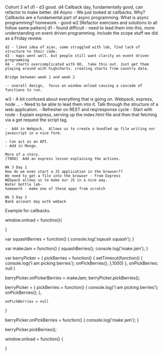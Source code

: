 Cohort 3
  w1
    d1 - d3 good.
    d4 Callback day, fundamentally good, can refactor to make better.
    d4 Async - We just looked at callbacks. Why? Callbacks are a fundamental part of async programming. What is async programming?
    homework - good
  w2
    [Refactor exercises and solutions to all follow same pattern]
    d1 - found difficult - need to lead them into this,  more understanding on event driven programming. Include the scope stuff we did as a Friday review.

    d2 - liked idea of ajax, some struggled with lab, find lack of structure to their code.
    d3 - maps went well. but people still want clarity on event driven programming
    d4 - charts overcomplicated with OO,  take this out. Just get them playing around with highcharts. creating charts from country data.

    Bridge between week 1 and week 2

    -- overall design,  focus on window onload causing a cascade of functions to run.

  w3
    -  A bit confused about everything that is going on.  Webpack, express, node ...
    -  Need to be able to lead them into it.  Talk through the structure of a web application.
    -  Refresher on REST and req/response cycle
    -  Start with node
    -  Explain express,  serving up the index.html file and then that fetching via a get request the script tag.

    -  Add in Webpack.  Allows us to create a bundled up file writing our javascript in a nice form.

    - Can act as an API.
    - Add in Mongo.

    More of a story.
    [TODO]  Add an express lesson explaining the actions.

    Wk 3 Day 1
    How do we even start a JS application in the browser?? 
    We need to get a file into the browser - from Express
    WEbpack allows us to make our JS in a nice way. 
    Water bottle lab- 
    homework - make one of these apps from scratch

    Wk 3 Day 2
    Bank account day with weback


  Example for callbacks.

  window.onload = functino(){

  }

  var squashBerries = function() {
    console.log('sqaush squash');
  }

  var makeJam = function() {
    squashBerries();
    console.log('make jam');
  }

  var berryPicker = {
    pickBerries = function() {
      setTimeout(function() {
        console.log('I am picking berries');
        onPickBerries();
      },1000)
    },
    onPickBerries: null
  }

  berryPicker.onPickerBerries = makeJam;
  berryPicker.pickBerries();

  berryPicker = {
    pickBerries = function() {
      console.log('I am picking berries');
      onPickBerries();
    },

    onPickBerries = null
  }


  berryPicker.onPickBerries = function() {
    console.log('make jam');
  }


  berryPicker.pickBerries();

  window.onload = function() {

  }
